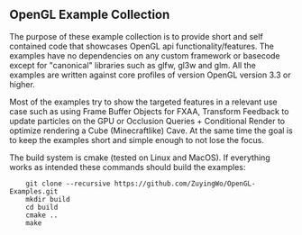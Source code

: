 OpenGL Example Collection
-------------------------

The purpose of these example collection is to provide short and self
contained code that showcases OpenGL api functionality/features.
The examples have no dependencies on any custom framework or basecode
except for "canonical" libraries such as glfw, gl3w and glm. All the
examples are written against core profiles of version OpenGL version 3.3
or higher.

Most of the examples try to show the targeted features in a relevant
use case such as using Frame Buffer Objects for FXAA, Transform Feedback
to update particles on the GPU or Occlusion Queries + Conditional Render
to optimize rendering a Cube (Minecraftlike) Cave. At the same time
the goal is to keep the examples short and simple enough to not lose
the focus.

The build system is cmake (tested on Linux and MacOS).
If everything works as intended these commands should build the examples:

```
    git clone --recursive https://github.com/ZuyingWo/OpenGL-Examples.git
    mkdir build
    cd build
    cmake ..
    make
```
